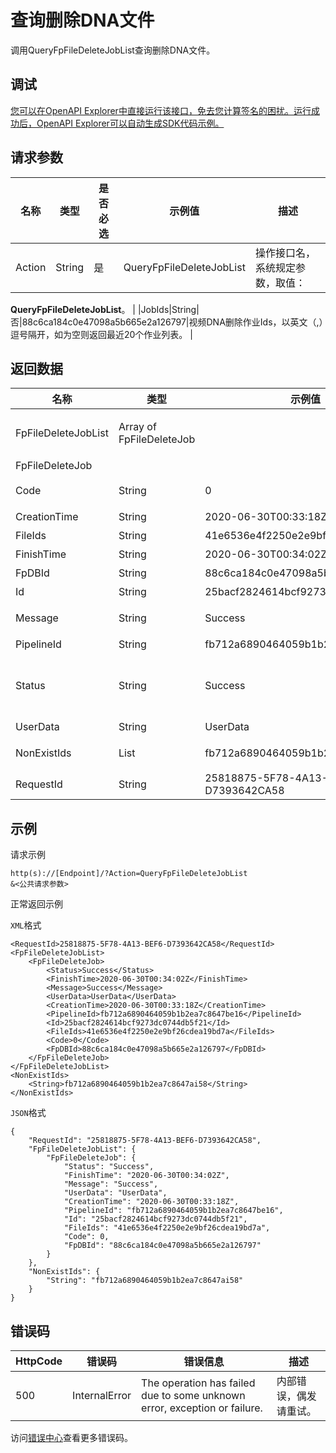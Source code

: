 # 查询删除DNA文件

调用QueryFpFileDeleteJobList查询删除DNA文件。

## 调试

[您可以在OpenAPI Explorer中直接运行该接口，免去您计算签名的困扰。运行成功后，OpenAPI Explorer可以自动生成SDK代码示例。](https://api.aliyun.com/#product=Mts&api=QueryFpFileDeleteJobList&type=RPC&version=2014-06-18)

## 请求参数

|名称|类型|是否必选|示例值|描述|
|--|--|----|---|--|
|Action|String|是|QueryFpFileDeleteJobList|操作接口名，系统规定参数，取值：

 **QueryFpFileDeleteJobList**。 |
|JobIds|String|否|88c6ca184c0e47098a5b665e2a126797|视频DNA删除作业Ids，以英文（,）逗号隔开，如为空则返回最近20个作业列表。 |

## 返回数据

|名称|类型|示例值|描述|
|--|--|---|--|
|FpFileDeleteJobList|Array of FpFileDeleteJob| |删除作业列表。参见[数据类型FpFileDeleteJob](~~93555~~)。 |
|FpFileDeleteJob| | | |
|Code|String|0|分析失败时错误码。 |
|CreationTime|String|2020-06-30T00:33:18Z|创建时间。 |
|FileIds|String|41e6536e4f2250e2e9bf26cdea19bd7a|文件ID。 |
|FinishTime|String|2020-06-30T00:34:02Z|完成时间。 |
|FpDBId|String|88c6ca184c0e47098a5b665e2a126797|DNA库ID。 |
|Id|String|25bacf2824614bcf9273dc0744db5f21|作业ID。 |
|Message|String|Success|分析失败时错误信息。 |
|PipelineId|String|fb712a6890464059b1b2ea7c8647be16|管道ID。 |
|Status|String|Success|作业状态，包括：Queuing、Analysing、Success、Fail。 |
|UserData|String|UserData|用户自定义数据。 |
|NonExistIds|List|fb712a6890464059b1b2ea7c8647ai58|不存在的作业ID列表。 |
|RequestId|String|25818875-5F78-4A13-BEF6-D7393642CA58|请求ID。 |

## 示例

请求示例

```
http(s)://[Endpoint]/?Action=QueryFpFileDeleteJobList
&<公共请求参数>
```

正常返回示例

`XML`格式

```
<RequestId>25818875-5F78-4A13-BEF6-D7393642CA58</RequestId>
<FpFileDeleteJobList>
    <FpFileDeleteJob>
        <Status>Success</Status>
        <FinishTime>2020-06-30T00:34:02Z</FinishTime>
        <Message>Success</Message>
        <UserData>UserData</UserData>
        <CreationTime>2020-06-30T00:33:18Z</CreationTime>
        <PipelineId>fb712a6890464059b1b2ea7c8647be16</PipelineId>
        <Id>25bacf2824614bcf9273dc0744db5f21</Id>
        <FileIds>41e6536e4f2250e2e9bf26cdea19bd7a</FileIds>
        <Code>0</Code>
        <FpDBId>88c6ca184c0e47098a5b665e2a126797</FpDBId>
    </FpFileDeleteJob>
</FpFileDeleteJobList>
<NonExistIds>
    <String>fb712a6890464059b1b2ea7c8647ai58</String>
</NonExistIds>
```

`JSON`格式

```
{
    "RequestId": "25818875-5F78-4A13-BEF6-D7393642CA58",
    "FpFileDeleteJobList": {
        "FpFileDeleteJob": {
            "Status": "Success",
            "FinishTime": "2020-06-30T00:34:02Z",
            "Message": "Success",
            "UserData": "UserData",
            "CreationTime": "2020-06-30T00:33:18Z",
            "PipelineId": "fb712a6890464059b1b2ea7c8647be16",
            "Id": "25bacf2824614bcf9273dc0744db5f21",
            "FileIds": "41e6536e4f2250e2e9bf26cdea19bd7a",
            "Code": 0,
            "FpDBId": "88c6ca184c0e47098a5b665e2a126797"
        }
    },
    "NonExistIds": {
        "String": "fb712a6890464059b1b2ea7c8647ai58"
    }
}
```

## 错误码

|HttpCode|错误码|错误信息|描述|
|--------|---|----|--|
|500|InternalError|The operation has failed due to some unknown error, exception or failure.|内部错误，偶发请重试。|

访问[错误中心](https://error-center.aliyun.com/status/product/Mts)查看更多错误码。

